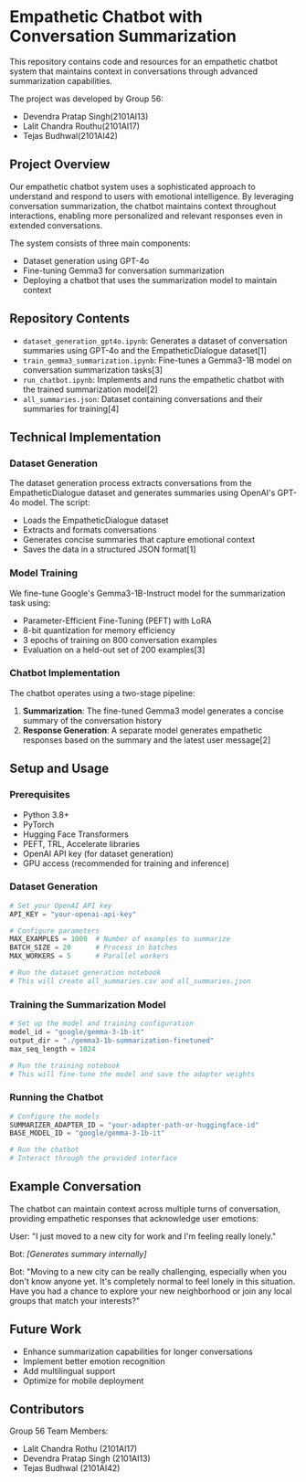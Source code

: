 # Empathetic Chatbot with Conversation Summarization

This repository contains code and resources for an empathetic chatbot system that maintains context in conversations through advanced summarization capabilities. 

The project was developed by Group 56:
- Devendra Pratap Singh(2101AI13)
- Lalit Chandra Routhu(2101AI17)
- Tejas Budhwal(2101AI42)

## Project Overview

Our empathetic chatbot system uses a sophisticated approach to understand and respond to users with emotional intelligence. By leveraging conversation summarization, the chatbot maintains context throughout interactions, enabling more personalized and relevant responses even in extended conversations.

The system consists of three main components:

- Dataset generation using GPT-4o
- Fine-tuning Gemma3 for conversation summarization
- Deploying a chatbot that uses the summarization model to maintain context

## Repository Contents

- `dataset_generation_gpt4o.ipynb`: Generates a dataset of conversation summaries using GPT-4o and the EmpatheticDialogue dataset[1]
- `train_gemma3_summarization.ipynb`: Fine-tunes a Gemma3-1B model on conversation summarization tasks[3]
- `run_chatbot.ipynb`: Implements and runs the empathetic chatbot with the trained summarization model[2]
- `all_summaries.json`: Dataset containing conversations and their summaries for training[4]

## Technical Implementation

### Dataset Generation

The dataset generation process extracts conversations from the EmpatheticDialogue dataset and generates summaries using OpenAI's GPT-4o model. The script:

- Loads the EmpatheticDialogue dataset
- Extracts and formats conversations
- Generates concise summaries that capture emotional context
- Saves the data in a structured JSON format[1]

### Model Training

We fine-tune Google's Gemma3-1B-Instruct model for the summarization task using:

- Parameter-Efficient Fine-Tuning (PEFT) with LoRA
- 8-bit quantization for memory efficiency
- 3 epochs of training on 800 conversation examples
- Evaluation on a held-out set of 200 examples[3]

### Chatbot Implementation

The chatbot operates using a two-stage pipeline:

1. **Summarization**: The fine-tuned Gemma3 model generates a concise summary of the conversation history
2. **Response Generation**: A separate model generates empathetic responses based on the summary and the latest user message[2]

## Setup and Usage

### Prerequisites

- Python 3.8+
- PyTorch
- Hugging Face Transformers
- PEFT, TRL, Accelerate libraries
- OpenAI API key (for dataset generation)
- GPU access (recommended for training and inference)

### Dataset Generation

```python
# Set your OpenAI API key
API_KEY = "your-openai-api-key"

# Configure parameters
MAX_EXAMPLES = 1000  # Number of examples to summarize
BATCH_SIZE = 20      # Process in batches
MAX_WORKERS = 5      # Parallel workers

# Run the dataset generation notebook
# This will create all_summaries.csv and all_summaries.json
```

### Training the Summarization Model

```python
# Set up the model and training configuration
model_id = "google/gemma-3-1b-it"
output_dir = "./gemma3-1b-summarization-finetuned"
max_seq_length = 1024

# Run the training notebook
# This will fine-tune the model and save the adapter weights
```

### Running the Chatbot

```python
# Configure the models
SUMMARIZER_ADAPTER_ID = "your-adapter-path-or-huggingface-id"
BASE_MODEL_ID = "google/gemma-3-1b-it"

# Run the chatbot
# Interact through the provided interface
```

## Example Conversation

The chatbot can maintain context across multiple turns of conversation, providing empathetic responses that acknowledge user emotions:

User: "I just moved to a new city for work and I'm feeling really lonely."

Bot: _[Generates summary internally]_

Bot: "Moving to a new city can be really challenging, especially when you don't know anyone yet. It's completely normal to feel lonely in this situation. Have you had a chance to explore your new neighborhood or join any local groups that match your interests?"

## Future Work

- Enhance summarization capabilities for longer conversations
- Implement better emotion recognition
- Add multilingual support
- Optimize for mobile deployment

## Contributors

Group 56 Team Members:

- Lalit Chandra Rothu (2101AI17)
- Devendra Pratap Singh (2101AI13)
- Tejas Budhwal (2101AI42)
